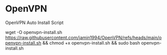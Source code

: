 # OpenVPN
OpenVPN Auto Install Script

wget -O openvpn-install.sh https://raw.githubusercontent.com/jamin1994/OpenVPN/refs/heads/main/openvpn-install.sh && chmod +x openvpn-install.sh && sudo bash openvpn-install.sh
